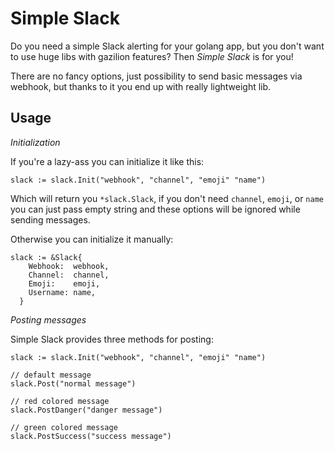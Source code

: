 # Simple Slack

Do you need a simple Slack alerting for your golang app, but you don't want to use huge libs with gazilion features?
Then *Simple Slack* is for you!

There are no fancy options, just possibility to send basic messages via webhook, but thanks to it you end up with really lightweight lib.

## Usage

*Initialization*

If you're a lazy-ass you can initialize it like this:

```
slack := slack.Init("webhook", "channel", "emoji" "name")
```

Which will return you `*slack.Slack`, if you don't need `channel`, `emoji`, or `name` you can just pass empty string and these options will be ignored while sending messages.

Otherwise you can initialize it manually:

```
slack := &Slack{
    Webhook:  webhook,
    Channel:  channel,
    Emoji:    emoji,
    Username: name,
  }
```

*Posting messages*

Simple Slack provides three methods for posting:

```
slack := slack.Init("webhook", "channel", "emoji" "name")

// default message
slack.Post("normal message")

// red colored message
slack.PostDanger("danger message")

// green colored message
slack.PostSuccess("success message")
```
